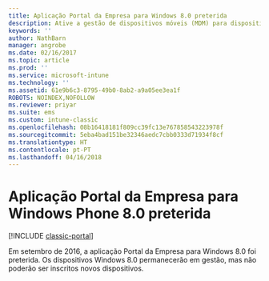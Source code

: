 ```yaml
---
title: Aplicação Portal da Empresa para Windows 8.0 preterida
description: Ative a gestão de dispositivos móveis (MDM) para dispositivos Windows Phone 8.0 com o Microsoft Intune.
keywords: ''
author: NathBarn
manager: angrobe
ms.date: 02/16/2017
ms.topic: article
ms.prod: ''
ms.service: microsoft-intune
ms.technology: ''
ms.assetid: 61e9b6c3-8795-49b0-8ab2-a9a05ee3ea1f
ROBOTS: NOINDEX,NOFOLLOW
ms.reviewer: priyar
ms.suite: ems
ms.custom: intune-classic
ms.openlocfilehash: 08b16418181f809cc39fc13e767858543223978f
ms.sourcegitcommit: 5eba4bad151be32346aedc7cbb0333d71934f8cf
ms.translationtype: HT
ms.contentlocale: pt-PT
ms.lasthandoff: 04/16/2018
---
```

#  <a name="windows-phone-80-company-portal-app-deprecated"></a>Aplicação Portal da Empresa para Windows Phone 8.0 preterida

[!INCLUDE [classic-portal](../includes/classic-portal.md)]

Em setembro de 2016, a aplicação Portal da Empresa para Windows 8.0 foi preterida. Os dispositivos Windows 8.0 permanecerão em gestão, mas não poderão ser inscritos novos dispositivos.
